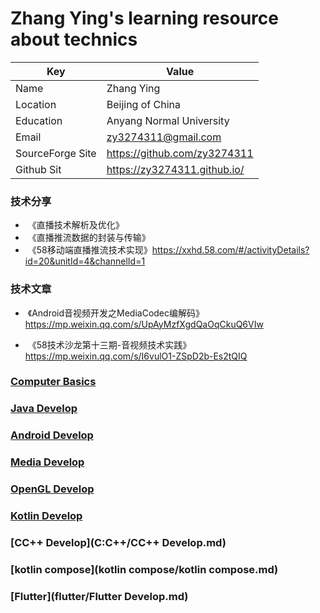 # Zhang Ying's learning resource about technics


| Key              | Value                        |
|------------------|------------------------------|
| Name             | Zhang Ying                   |  
| Location         | Beijing of China             | 
| Education        | Anyang Normal University     | 
| Email            | zy3274311@gmail.com          |  
| SourceForge Site | https://github.com/zy3274311 |  
| Github Sit       | https://zy3274311.github.io/ |

### 技术分享

- ​	《直播技术解析及优化》
- ​	《直播推流数据的封装与传输》
- ​	《58移动端直播推流技术实现》https://xxhd.58.com/#/activityDetails?id=20&unitId=4&channelId=1

### 技术文章

- ​	《Android音视频开发之MediaCodec编解码》 https://mp.weixin.qq.com/s/UpAyMzfXgdQaOqCkuQ6VIw

- ​	《58技术沙龙第十三期-音视频技术实践》 https://mp.weixin.qq.com/s/I6vulO1-ZSpD2b-Es2tQIQ	

  

### [Computer Basics](Computer%20Basics/Computer%20Basics)

### [Java Develop](java/Java%20Develop)

### [Android Develop](android/Android%20Develop)

### [Media Develop](media/Media%20Develop)

### [OpenGL Develop](opengl/OpenGL%20Develop)

### [Kotlin Develop](kotlin/Kotlin%20Develop)

### [CC++ Develop](C:C++/CC++ Develop.md) 

### [kotlin compose](kotlin compose/kotlin compose.md)

### [Flutter](flutter/Flutter Develop.md)



